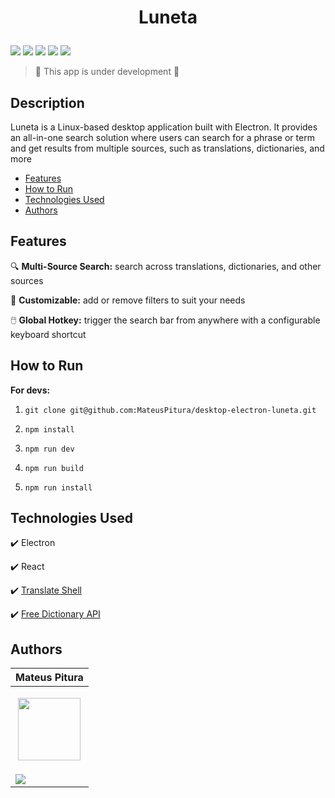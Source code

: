 <h1 align="center"> 
  <p>Luneta</p> 
</h1> 

<p> 
  <img src="https://img.shields.io/badge/Release-Dec%202024-green">  
  <img src="https://img.shields.io/badge/Version-0.1.0-blue">  
  <img src="https://img.shields.io/badge/Status-Open-brightgreen">  
  <img src="https://img.shields.io/badge/OS-Linux-red">  
  <img src="https://img.shields.io/github/stars/MateusPitura/desktop-electron-luneta?style=social"> 
</p> 

> :construction: This app is under development :construction: 

## Description

Luneta is a Linux-based desktop application built with Electron. 
It provides an all-in-one search solution where users can search for a phrase or term and get results from multiple sources, 
such as translations, dictionaries, and more

- [Features](#features)
- [How to Run](#how-to-run)
- [Technologies Used](#technologies-used)
- [Authors](#authors)

## Features 

🔍 **Multi-Source Search:** search across translations, dictionaries, and other sources

🎨 **Customizable:** add or remove filters to suit your needs

🖱️ **Global Hotkey:** trigger the search bar from anywhere with a configurable keyboard shortcut

## How to Run

**For devs:** 

1. `git clone git@github.com:MateusPitura/desktop-electron-luneta.git`  

2. `npm install` 

3. `npm run dev`
   
4. `npm run build`

5. `npm run install`

## Technologies Used

:heavy_check_mark: Electron 

:heavy_check_mark: React
 
:heavy_check_mark: [Translate Shell](https://github.com/soimort/translate-shell)

:heavy_check_mark: [Free Dictionary API](https://dictionaryapi.dev/)

## Authors 

| Mateus Pitura | 
|------| 
| <p align="center"><img src="https://avatars.githubusercontent.com/u/119008106" width="100" height="100"></p> | 
| <a href="https://www.linkedin.com/in/mateuspitura/"><img src="https://img.shields.io/badge/LinkedIn-0077B5?style=for-the-badge&logo=linkedin&logoColor=white"> |
